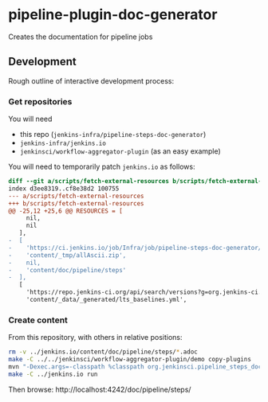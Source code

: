 # pipeline-plugin-doc-generator
Creates the documentation for pipeline jobs

## Development

Rough outline of interactive development process:

### Get repositories

You will need

* this repo (`jenkins-infra/pipeline-steps-doc-generator`)
* `jenkins-infra/jenkins.io`
* `jenkinsci/workflow-aggregator-plugin` (as an easy example)

You will need to temporarily patch `jenkins.io` as follows:

```diff
diff --git a/scripts/fetch-external-resources b/scripts/fetch-external-resources
index d3ee8319..cf8e38d2 100755
--- a/scripts/fetch-external-resources
+++ b/scripts/fetch-external-resources
@@ -25,12 +25,6 @@ RESOURCES = [
     nil,
     nil
   ],
-  [
-    'https://ci.jenkins.io/job/Infra/job/pipeline-steps-doc-generator/job/master/lastSuccessfulBuild/artifact/allAscii.zip',
-    'content/_tmp/allAscii.zip',
-    nil,
-    'content/doc/pipeline/steps'
-  ],
   [
     'https://repo.jenkins-ci.org/api/search/versions?g=org.jenkins-ci.main&a=jenkins-core&repos=releases&v=?.*.1',
     'content/_data/_generated/lts_baselines.yml',
```

### Create content

From this repository, with others in relative positions:

```bash
rm -v ../jenkins.io/content/doc/pipeline/steps/*.adoc
make -C ../../jenkinsci/workflow-aggregator-plugin/demo copy-plugins
mvn "-Dexec.args=-classpath %classpath org.jenkinsci.pipeline_steps_doc_generator.PipelineStepExtractor -homeDir $(pwd)/../../jenkinsci/workflow-aggregator-plugin/demo -asciiDest $(pwd)/../jenkins.io/content/doc/pipeline/steps -declarativeDest /tmp/declarative" -Dexec.executable=$(which java) org.codehaus.mojo:exec-maven-plugin:1.5.0:exec
make -C ../jenkins.io run
```

Then browse: http://localhost:4242/doc/pipeline/steps/
